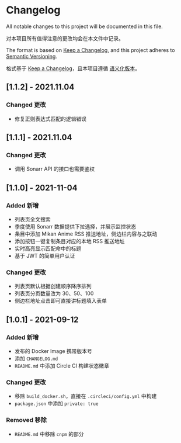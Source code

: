 # Changelog

All notable changes to this project will be documented in this file.

对本项目所有值得注意的更改均会在本文件中记录。

The format is based on [Keep a Changelog](https://keepachangelog.com/en/1.0.0/),
and this project adheres to [Semantic Versioning](https://semver.org/spec/v2.0.0.html).

格式基于 [Keep a Changelog](https://keepachangelog.com/zh-CN/1.0.0/)，且本项目遵循 [语义化版本](https://semver.org/lang/zh-CN/)。

## [1.1.2] - 2021.11.04

### Changed 更改

- 修复正则表达式匹配的逻辑错误

## [1.1.1] - 2021.11.04

### Changed 更改

- 调用 Sonarr API 的接口也需要鉴权

## [1.1.0] - 2021-11-04

### Added 新增

- 列表页全文搜索
- 季度使用 Sonarr 数据提供下拉选择，并展示监控状态
- 条目中添加 Mikan Anime RSS 推送地址，侧边栏内容与之联动
- 添加按钮一键复制条目对应的本地 RSS 推送地址
- 实时高亮显示匹配命中的标题
- 基于 JWT 的简单用户认证

### Changed 更改

- 列表页默认根据创建顺序降序排列
- 列表页分页数量改为 30、50、100
- 侧边栏地址点击即可直接讲标题填入表单

## [1.0.1] - 2021-09-12

### Added 新增

- 发布的 Docker Image 携带版本号
- 添加 `CHANGELOG.md`
- `README.md` 中添加 Circle CI 构建状态徽章

### Changed 更改

- 移除 `build_docker.sh`，直接在 `.circleci/config.yml` 中构建
- `package.json` 中添加 `private: true`

### Removed 移除

- `README.md` 中移除 `cnpm` 的部分
